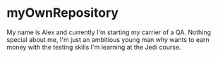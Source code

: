 # myOwnRepository

My name is Alex and currently I'm starting my carrier of a QA.
Nothing special about me, I'm just an ambitious young man why wants to earn money with the testing skills I'm learning at the Jedi course.
